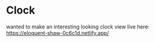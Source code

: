 # Clock

wanted to make an interesting looking clock
view live here: https://eloquent-shaw-0c6c1d.netlify.app/